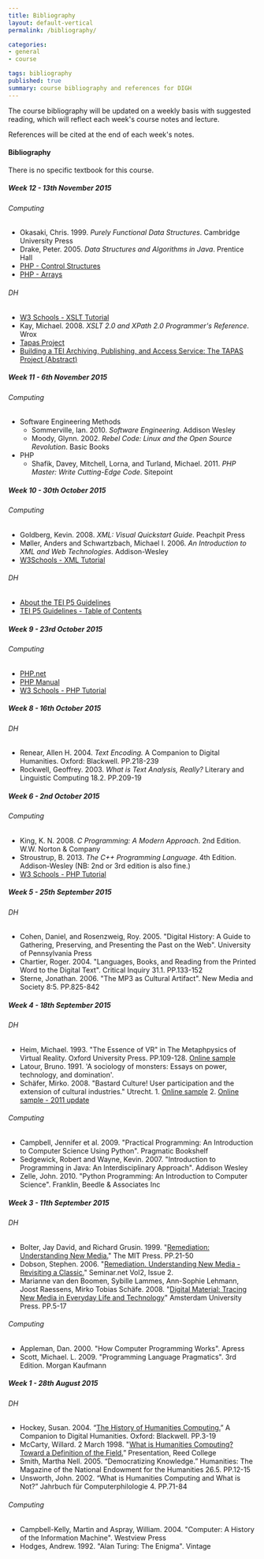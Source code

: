 ```yaml
---
title: Bibliography
layout: default-vertical
permalink: /bibliography/

categories:
- general
- course

tags: bibliography
published: true
summary: course bibliography and references for DIGH
---
```


The course bibliography will be updated on a weekly basis with suggested reading, which will reflect each week's course notes and lecture.

References will be cited at the end of each week's notes.

#### Bibliography

There is no specific textbook for this course.

##### Week 12 - 13th November 2015

###### Computing
  * Okasaki, Chris. 1999. *Purely Functional Data Structures*. Cambridge University Press
  * Drake, Peter. 2005. *Data Structures and Algorithms in Java*. Prentice Hall
  * [PHP - Control Structures](http://www.php.net/manual/en/control-structures.intro.php)
  * [PHP - Arrays](http://php.net/manual/en/language.types.array.php)

###### DH
  * [W3 Schools - XSLT Tutorial](http://www.w3schools.com/xsl/default.asp)
  * Kay, Michael. 2008. *XSLT 2.0 and XPath 2.0 Programmer's Reference*. Wrox
  * [Tapas Project](http://www.tapasproject.org/)
  * [Building a TEI Archiving, Publishing, and Access Service: The TAPAS Project (Abstract)](http://www.dh2012.uni-hamburg.de/conference/programme/abstracts/building-a-tei-archiving-publishing-and-access-service-the-tapas-project/)

##### Week 11 - 6th November 2015

###### Computing
  * Software Engineering Methods
    * Sommerville, Ian. 2010. *Software Engineering*. Addison Wesley
    * Moody, Glynn. 2002. *Rebel Code: Linux and the Open Source Revolution*. Basic Books
  * PHP
    * Shafik, Davey, Mitchell, Lorna, and Turland, Michael. 2011. *PHP Master: Write Cutting-Edge Code*. Sitepoint

##### Week 10 - 30th October 2015

###### Computing
  * Goldberg, Kevin. 2008. *XML: Visual Quickstart Guide*. Peachpit Press
  * Møller, Anders and Schwartzbach, Michael I. 2006. *An Introduction to XML and Web Technologies*. Addison-Wesley
  * [W3Schools - XML Tutorial](http://www.w3schools.com/xml/default.asp)

###### DH
  * [About the TEI P5 Guidelines](http://www.tei-c.org/release/doc/tei-p5-doc/en/html/AB.html)
  * [TEI P5 Guidelines - Table of Contents](http://www.tei-c.org/release/doc/tei-p5-doc/en/html/index.html)

##### Week 9 - 23rd October 2015

###### Computing
  * [PHP.net](https://secure.php.net/)
  * [PHP Manual](https://secure.php.net/manual/en/index.php)
  * [W3 Schools - PHP Tutorial](http://www.w3schools.com/php/default.asp)

##### Week 8 - 16th October 2015

###### DH

  * Renear, Allen H. 2004. *Text Encoding.* A Companion to Digital Humanities. Oxford: Blackwell. PP.218-239
  * Rockwell, Geoffrey. 2003. *What is Text Analysis, Really?* Literary and Linguistic Computing 18.2. PP.209-19

##### Week 6 - 2nd October 2015

###### Computing
  * King, K. N. 2008. *C Programming: A Modern Approach*. 2nd Edition. W.W. Norton & Company
  * Stroustrup, B. 2013. *The C++ Programming Language*. 4th Edition. Addison-Wesley (NB: 2nd or 3rd edition is also fine.)
  * [W3 Schools - PHP Tutorial](http://www.w3schools.com/php/default.asp)

##### Week 5 - 25th September 2015

###### DH
  * Cohen, Daniel, and Rosenzweig, Roy. 2005. "Digital History: A Guide to Gathering, Preserving, and Presenting the Past on the Web". University of Pennsylvania Press
  * Chartier, Roger. 2004. "Languages, Books, and Reading from the Printed Word to the Digital Text". Critical Inquiry 31.1. PP.133-152
  * Sterne, Jonathan. 2006. "The MP3 as Cultural Artifact". New Media and Society 8:5. PP.825-842

##### Week 4 - 18th September 2015

###### DH
  * Heim, Michael. 1993. "The Essence of VR" in The Metaphpysics of Virtual Reality. Oxford University Press. PP.109-128. [Online sample](http://www.stanford.edu/class/history34q/readings/Michael_Heim/HeimEssenceVR.html)
  * Latour, Bruno. 1991. 'A sociology of monsters: Essays on power, technology, and domination'.
  * Schäfer, Mirko. 2008. "Bastard Culture! User participation and the extension of cultural industries." Utrecht. 1. [Online sample](http://dspace.library.uu.nl/handle/1874/33564) 2. [Online sample - 2011 update](http://mtschaefer.net/media/uploads/docs/Schaefer_Bastard-Culture_2011.pdf)

###### Computing
  * Campbell, Jennifer et al. 2009. "Practical Programming: An Introduction to Computer Science Using Python". Pragmatic Bookshelf
  * Sedgewick, Robert and Wayne, Kevin. 2007. "Introduction to Programming in Java: An Interdisciplinary Approach". Addison Wesley
  * Zelle, John. 2010. "Python Programming: An Introduction to Computer Science". Franklin, Beedle & Associates Inc

##### Week 3 - 11th September 2015

###### DH
  * Bolter, Jay David, and Richard Grusin. 1999. "[Remediation: Understanding New Media.](http://quod.lib.umich.edu/cgi/t/text/text-idx?c=jahc;view=text;rgn=main;idno=3310410.0005.111)" The MIT Press. PP.21-50
  * Dobson, Stephen. 2006. "[Remediation. Understanding New Media - Revisiting a Classic.](http://seminar.net/images/stories/vol2-issue2/review_remediation_dobson.pdf)" Seminar.net Vol2, Issue 2.
  * Marianne van den Boomen, Sybille Lammes, Ann-Sophie Lehmann, Joost Raessens, Mirko Tobias Schäfe. 2008. "[Digital Material: Tracing New Media in Everyday Life and Technology](http://mtschaefer.net/media/uploads/docs/Digital-Material.PDF)" Amsterdam University Press. PP.5-17

###### Computing
  * Appleman, Dan. 2000. "How Computer Programming Works". Apress
  * Scott, Michael. L. 2009. "Programming Language Pragmatics". 3rd Edition. Morgan Kaufmann

##### Week 1 - 28th August 2015

###### DH
  * Hockey, Susan. 2004. “[The History of Humanities Computing.](http://www.digitalhumanities.org/companion/view?docId=blackwell/9781405103213/9781405103213.xml&chunk.id=ss1-2-1&toc.depth=1&toc.id=ss1-2-1&brand=default)” A Companion to Digital Humanities. Oxford: Blackwell. PP.3-19
  * McCarty, Willard. 2 March 1998. "[What is Humanities Computing? Toward a Definition of the Field.](http://www.mccarty.org.uk/essays/McCarty,%20Humanities%20computing.pdf)” Presentation, Reed College
  * Smith, Martha Nell. 2005. “Democratizing Knowledge.” Humanities: The Magazine of the National Endowment for the Humanities 26.5. PP.12-15
  * Unsworth, John. 2002. “What is Humanities Computing and What is Not?” Jahrbuch für Computerphilologie 4. PP.71-84

###### Computing
  * Campbell-Kelly, Martin and Aspray, William. 2004. "Computer: A History of the Information Machine". Westview Press
  * Hodges, Andrew. 1992. "Alan Turing: The Enigma". Vintage

